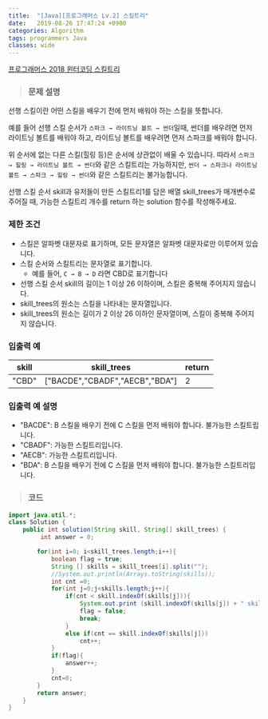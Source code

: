 ```yaml
---
title:  "[Java][프로그래머스 Lv.2] 스킬트리"
date:   2019-08-26 17:47:24 +0900
categories: Algorithm
tags: programmers Java
classes: wide
---  
```


[프로그래머스 2018 윈터코딩 스킬트리](https://programmers.co.kr/learn/courses/30/lessons/49993)   

> ### 문제 설명  

선행 스킬이란 어떤 스킬을 배우기 전에 먼저 배워야 하는 스킬을 뜻합니다.

예를 들어 선행 스킬 순서가 `스파크 → 라이트닝 볼트 → 썬더`일때, 썬더를 배우려면 먼저 라이트닝 볼트를 배워야 하고, 라이트닝 볼트를 배우려면 먼저 스파크를 배워야 합니다.

위 순서에 없는 다른 스킬(힐링 등)은 순서에 상관없이 배울 수 있습니다. 따라서 `스파크 → 힐링 → 라이트닝 볼트 → 썬더`와 같은 스킬트리는 가능하지만, `썬더 → 스파크나 라이트닝 볼트 → 스파크 → 힐링 → 썬더`와 같은 스킬트리는 불가능합니다.

선행 스킬 순서 skill과 유저들이 만든 스킬트리1를 담은 배열 skill_trees가 매개변수로 주어질 때, 가능한 스킬트리 개수를 return 하는 solution 함수를 작성해주세요.

### 제한 조건

- 스킬은 알파벳 대문자로 표기하며, 모든 문자열은 알파벳 대문자로만 이루어져 있습니다.
- 스킬 순서와 스킬트리는 문자열로 표기합니다.
  - 예를 들어, `C → B → D` 라면 CBD로 표기합니다
- 선행 스킬 순서 skill의 길이는 1 이상 26 이하이며, 스킬은 중복해 주어지지 않습니다.
- skill_trees의 원소는 스킬을 나타내는 문자열입니다.
- skill_trees의 원소는 길이가 2 이상 26 이하인 문자열이며, 스킬이 중복해 주어지지 않습니다.

### 입출력 예

| skill 	| skill_trees                    	| return 	|
|-------	|--------------------------------	|--------	|
| "CBD" 	| ["BACDE","CBADF","AECB","BDA"] 	| 2      	|

### 입출력 예 설명

- "BACDE": B 스킬을 배우기 전에 C 스킬을 먼저 배워야 합니다. 불가능한 스킬트립니다.
- "CBADF": 가능한 스킬트리입니다.
- "AECB": 가능한 스킬트리입니다.
- "BDA": B 스킬을 배우기 전에 C 스킬을 먼저 배워야 합니다. 불가능한 스킬트리입니다.

>### 코드

```java
import java.util.*;
class Solution {
    public int solution(String skill, String[] skill_trees) {
         int answer = 0;

        for(int i=0; i<skill_trees.length;i++){
            boolean flag = true;
            String [] skills = skill_trees[i].split("");
            //System.out.println(Arrays.toString(skills));
            int cnt =0;
            for(int j=0;j<skills.length;j++){
                if(cnt < skill.indexOf(skills[j])){
                    System.out.print (skill.indexOf(skills[j]) + " skills[j]) :  " +skills[j]) ;
                    flag = false;
                    break;
                }
                else if(cnt == skill.indexOf(skills[j]))
                    cnt++;
            }
            if(flag){
                answer++;
            }
            cnt=0;
        }
        return answer;
    }
}
```
